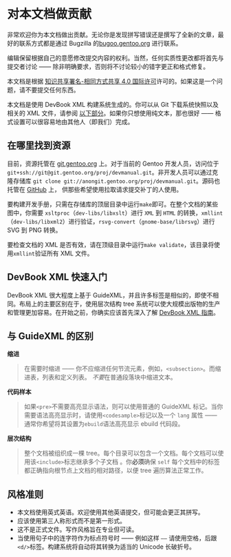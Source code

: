 # 对本文档做贡献

非常欢迎你为本文档做出贡献。无论你是发现拼写错误还是撰写了全新的文章，最好的联系方式都是通过 Bugzilla 的[bugoo.gentoo.org](https://bugs.gentoo.org/) 进行联系。

编辑保留根据自己的意愿修改提交内容的权利。当然，任何实质性更改都将首先与提交者讨论 —— 除非明确要求，否则将不讨论较小的错字更正和格式修复。

本文档是根据 [知识共享署名-相同方式共享 4.0 国际许可](https://creativecommons.org/licenses/by-sa/4.0/)许可的。如果这是一个问题，请不要提交任何东西。

本文档是使用 DevBook XML 构建系统生成的。你可以从 Git 下载系统快照以及相关的 XML 文件，请参阅 [以下部分](https://devmanual.gentoo.org/appendices/contributing/index.html#where-to-find-the-sources)。如果你只想使用纯文本，那也很好 —— 格式设置可以很容易地由其他人（即我们）完成。

## 在哪里找到资源

目前，资源托管在 [git.gentoo.org](https://gitweb.gentoo.org/proj/devmanual.git) 上。对于当前的 Gentoo 开发人员，访问位于 `git+ssh://git@git.gentoo.org/proj/devmanual.git`。非开发人员可以通过克隆存储库 `git clone git://anongit.gentoo.org/proj/devmanual.git`。源码也托管在 [GitHub](https://github.com/gentoo/devmanual) 上， 供那些希望使用拉取请求提交补丁的人使用。

要构建开发手册，只需在存储库的顶层目录中运行`make`即可。在整个文档的某些图中，你需要 `xsltproc`（`dev-libs/libxslt`）进行 `XML` 到 `HTML` 的转换，`xmllint`（`dev-libs/libxml2`）进行验证，`rsvg-convert`（`gnome-base/librsvg`）进行 SVG 到 PNG 转换。

要检查文档的 XML 是否有效，请在顶级目录中运行`make validate`，该目录将使用`xmllint`验证所有 XML 文件。

## DevBook XML 快速入门

DevBook XML 很大程度上基于 GuideXML，并且许多标签是相似的，即使不相同。布局上的主要区别在于，使用层次结构 tree 系统可以使大规模出版物的生产和管理更加容易。在开始之前，你确实应该首先深入了解 [DevBook XML 指南](./gentoo-devbook-xml-guide.md)。

## 与 GuideXML 的区别

**缩进**

> 在需要时缩进 —— 你不应缩进任何节流元素，例如，`<subsection>`。而缩进表，列表和定义列表。 *不要*在普通段落块中缩进文本。

**代码样本**

> 如果`<pre>`不需要高亮显示语法，则可以使用普通的 GuideXML 标记。当你需要语法高亮显示时，请使用`<codesample>`标记以及一个 `lang` 属性 —— 通常你希望将其设置为`ebuild`语法高亮显示 ebuild 代码段。

**层次结构**

> 整个文档被组织成一棵 tree。每个目录可以包含一个文档。每个文档可以使用该`<include>`标志继承多个子文档 。你**必须**确保 `self` 每个文档中的标签都正确指向根节点上文档的相对路径，以便 tree 遍历算法正常工作。

## 风格准则

- 本文档使用英式英语。欢迎使用其他英语提交，但可能会更正其拼写。
- 应该使用第三人称形式而不是第一形式。
- 这不是正式文件。写作风格旨在专业但可读。
- 当使用句子中的连字符作为标点符号时 —— 例如这样 `——` 请使用空格，后跟`<d/>`标签。构建系统将自动将其转换为适当的 Unicode 长破折号。
